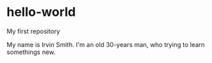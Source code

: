 # hello-world
My first repository

My name is Irvin Smith. I'm an old 30-years man, who trying to learn somethings new.
